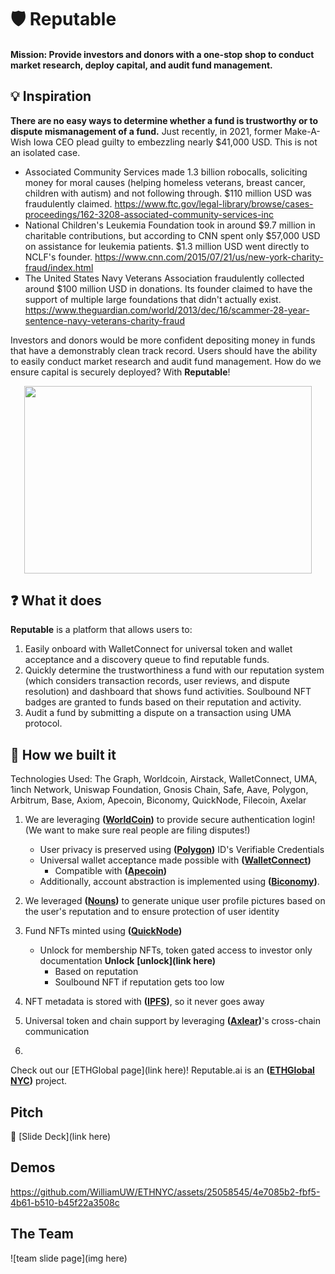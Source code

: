 # 🛡 Reputable 

#### Mission: Provide investors and donors with a one-stop shop to conduct market research, deploy capital, and audit fund management.

## 💡 Inspiration 

**There are no easy ways to determine whether a fund is trustworthy or to dispute mismanagement of a fund.** Just recently, in 2021, former Make-A-Wish Iowa CEO plead guilty to embezzling nearly $41,000 USD. This is not an isolated case.

- Associated Community Services made 1.3 billion robocalls, soliciting money for moral causes (helping homeless veterans, breast cancer, children with autism) and not following through. $110 million USD was fraudulently claimed. https://www.ftc.gov/legal-library/browse/cases-proceedings/162-3208-associated-community-services-inc
- National Children's Leukemia Foundation took in around $9.7 million in charitable contributions, but according to CNN spent only $57,000 USD on assistance for leukemia patients. $1.3 million USD went directly to NCLF's founder. https://www.cnn.com/2015/07/21/us/new-york-charity-fraud/index.html
- The United States Navy Veterans Association fraudulently collected around $100 million USD in donations. Its founder claimed to have the support of multiple large foundations that didn't actually exist. https://www.theguardian.com/world/2013/dec/16/scammer-28-year-sentence-navy-veterans-charity-fraud

Investors and donors would be more confident depositing money in funds that have a demonstrably clean track record. Users should have the ability to easily conduct market research and audit fund management. How do we ensure capital is securely deployed? With **Reputable**! 

<p align="center">
  <img width="460" height="300" src="https://github.com/WilliamUW/ETHNYC/assets/22282583/9b6d2c1f-80ea-4ab3-bb07-9a6a0516c196">
</p>

## ❓ What it does

**Reputable** is a platform that allows users to:
1. Easily onboard with WalletConnect for universal token and wallet acceptance and a discovery queue to find reputable funds.
3. Quickly determine the trustworthiness a fund with our reputation system (which considers transaction records, user reviews, and dispute resolution) and dashboard that shows fund activities. Soulbound NFT badges are granted to funds based on their reputation and activity.
4. Audit a fund by submitting a dispute on a transaction using UMA protocol. 

## 🚧 How we built it 

Technologies Used: The Graph, Worldcoin, Airstack, WalletConnect, UMA, 1inch Network, Uniswap Foundation, Gnosis Chain, Safe, Aave, Polygon, Arbitrum, Base, Axiom, Apecoin, Biconomy, QuickNode, Filecoin, Axelar

1. We are leveraging **([WorldCoin](https://github.com/WilliamUW/ETHNYC/blob/main/sponsors/WorldCoin.md))** to provide secure authentication login! (We want to make sure real people are filing disputes!)
   - User privacy is preserved using **([Polygon](https://github.com/WilliamUW/ETHNYC/blob/main/sponsors/Polygon.md))**  ID's Verifiable Credentials  
   - Universal wallet acceptance made possible with **([WalletConnect](https://github.com/WilliamUW/ETHNYC/blob/main/sponsors/WalletConnect.md))**
      -   Compatible with **([Apecoin](https://github.com/WilliamUW/ETHNYC/blob/main/sponsors/Apecoin.md))** 
   - Additionally, account abstraction is implemented using **([Biconomy](https://github.com/WilliamUW/ETHNYC/blob/main/sponsors/Biconomy.md))**.

2. We leveraged **([Nouns](https://github.com/WilliamUW/ETHNYC/blob/main/sponsors/Nouns.md))** to generate unique user profile pictures based on the user's reputation and to ensure protection of user identity
   
3. Fund NFTs minted using **([QuickNode](https://github.com/WilliamUW/ETHNYC/blob/main/sponsors/QuickNode.md))**
   - Unlock for membership NFTs, token gated access to investor only documentation **Unlock** **[unlock](link here)**
       - Based on reputation
       - Soulbound NFT if reputation gets too low     
     
3. NFT metadata is stored with **([IPFS](https://github.com/WilliamUW/ETHNYC/blob/main/sponsors/IPFS.md))**, so it never goes away 
   
4. Universal token and chain support by leveraging **([Axlear](https://github.com/WilliamUW/ETHNYC/blob/main/sponsors/Axlear.md))**'s cross-chain communication 

5. 

Check out our [ETHGlobal page](link here)! Reputable.ai is an **([ETHGlobal NYC](https://ethglobal.com/events/newyork2023))** project.

## Pitch

👀 [Slide Deck](link here)

## Demos

https://github.com/WilliamUW/ETHNYC/assets/25058545/4e7085b2-fbf5-4b61-b510-b45f22a3508c



## The Team
![team slide page](img here)


